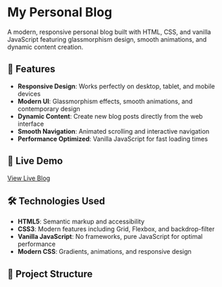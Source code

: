 # My Personal Blog

A modern, responsive personal blog built with HTML, CSS, and vanilla JavaScript featuring glassmorphism design, smooth animations, and dynamic content creation.

## 🌟 Features

- **Responsive Design**: Works perfectly on desktop, tablet, and mobile devices
- **Modern UI**: Glassmorphism effects, smooth animations, and contemporary design
- **Dynamic Content**: Create new blog posts directly from the web interface
- **Smooth Navigation**: Animated scrolling and interactive navigation
- **Performance Optimized**: Vanilla JavaScript for fast loading times

## 🚀 Live Demo

[View Live Blog](https://your-username.github.io/my-personal-blog)

## 🛠️ Technologies Used

- **HTML5**: Semantic markup and accessibility
- **CSS3**: Modern features including Grid, Flexbox, and backdrop-filter
- **Vanilla JavaScript**: No frameworks, pure JavaScript for optimal performance
- **Modern CSS**: Gradients, animations, and responsive design

## 📁 Project Structure